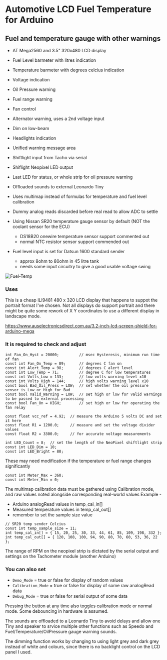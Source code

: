 # Automotive LCD Fuel Temperature for Arduino
## Fuel and temperature gauge with other warnings

- AT Mega2560 and 3.5" 320x480 LCD display
- Fuel Level barmeter with litres indication
- Temperature barmeter with degrees celcius indication
- Voltage indication
- Oil Pressure warning
- Fuel range warning
- Fan control
- Alternator warning, uses a 2nd voltage input
- Dim on low-beam
- Headlights indication
- Unified warning message area
- Shiftlight input from Tacho via serial
- Shiflight Neopixel LED output
- Last LED for status, or whole strip for oil pressure warning
- Offloaded sounds to external Leonardo Tiny
- Uses multimap instead of formulas for temperature and fuel level calibration
- Dummy analog reads discarded before real read to allow ADC to settle

- Using Nissan SR20 temperature gauge sensor by default (NOT the coolant sensor for the ECU)
  - DS18B20 onewire temperature sensor support commented out
  - normal NTC resistor sensor support commended out
  
- Fuel level input is set for Datsun 1600 standard sender
  - approx 8ohm to 80ohm in 45 litre tank
  - needs some input circuitry to give a good usable voltage swing


![Fuel-Temp](https://user-images.githubusercontent.com/41600026/235334865-11315358-4a72-44a8-93c0-82f2b89d5b6b.PNG)


### Uses 

This is a cheap ILI9481 480 x 320 LCD display that happens to suppot the portrait format I've chosen.
Not all displays do support portrait and there might be quite some rework of X Y coordinates to use a different display in landscape mode.

https://www.auselectronicsdirect.com.au/3.2-inch-lcd-screen-shield-for-arduino-mega


### It is required to check and adjust

```
int Fan_On_Hyst = 20000;         // msec Hysteresis, minimum run time of fan
const int Fan_On_Temp = 89;      // degrees C fan on
const int Alert_Temp = 98;       // degrees C alert level
const int Low_Temp = 71;         // degree C for low temperatures
const int Volts_Low = 133;       // low volts warning level x10
const int Volts_High = 144;      // high volts warning level x10
const bool Bad_Oil_Press = LOW;  // set whether the oil pressure sensor is Low or High for Bad
const bool Valid_Warning = LOW;  // set high or low for valid warnings to be passed to external processing
const bool Fan_On = HIGH;        // set high or low for operating the fan relay

const float vcc_ref = 4.92;  // measure the Arduino 5 volts DC and set it here
const float R1 = 1200.0;     // measure and set the voltage divider values
const float R2 = 3300.0;     // for accurate voltage measurements

int LED_Count = 8;  // set the length of the NeoPixel shiftlight strip
const int LED_Dim = 10;
const int LED_Bright = 80;
```
These may need modification if the temperature or fuel range changes significantly
```
const int Meter_Max = 360;
const int Meter_Min = 0;
```

The multimap calibration data must be gathered using Calibration mode, and raw values noted alongside corresponding real-world values
Example -
- Arduino analogRead values in temp_cal_in[]
- Measured temperature values in temp_cal_out[]
- remember to set the sample size value
```
// SR20 temp sender Celcius
const int temp_sample_size = 11;
int temp_cal_in[] = { 15, 20, 25, 30, 33, 44, 61, 85, 109, 198, 332 };
int temp_cal_out[] = { 120, 108, 100, 94, 90, 80, 70, 60, 53, 36, 22 };
```

The range of RPM on the neopixel strip is dictated by the serial output and settings on the Tachometer module (another Arduino)

### You can also set
- `Demo_Mode` = true or false for display of random values
- `Calibration_Mode` = true or false for display of some raw analogRead data
- `Debug_Mode` = true or false for serial output of some data

Pressing the button at any time also toggles calibration mode or normal mode.
Some debouncing in hardware is assumed.

The sounds are offloaded to a Leonardo Tiny to avoid delays and allow one Tiny and speaker to srvice multiple other functions such as Speedo and Fuel/Temperature/OilPressure gauge warning sounds.

The dimming function works by changing to using light grey and dark grey instead of white and colours, since there is no backlight control on the LCD panel I used.

